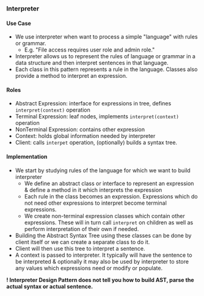 ### Interpreter

#### Use Case

* We use interpreter when want to process a simple "language" with rules or grammar.
  * E.g. "File access requires user role and admin role."
* Interpreter allows us to represent the rules of language or grammar in a data structure
and then interpret sentences in that language.
* Each class in this pattern represents a rule in the language. Classes also provide
a method to interpret an expression.

#### Roles

* Abstract Expression: interface for expressions in tree, defines `interpret(context)` operation
* Terminal Expression: leaf nodes, implements `interpret(context)` operation
* NonTerminal Expression: contains other expression
* Context: holds global information needed by interpreter
* Client: calls `interpet` operation, (optionally) builds a syntax tree.

#### Implementation

* We start by studying rules of the language for which we want to build interpreter
  * We define an abstract class or interface to represent an expression & define a method
in it which interprets the expression
  * Each rule in the class becomes an expression. Expressions which do not need other expressions
to interpret become terminal expressions.
  * We create non-terminal expression classes which contain other expressions. These will in turn
call `interpret` on children as well as perform interpretation of their own if needed.
* Building the Abstract Syntax Tree using these classes can be done by client itself or 
we can create a separate class to do it.
* Client will then use this tree to interpret a sentence.
* A context is passed to interpreter. It typically will have the sentence to be interpreted
& optionally it may also be used by interpreter to store any values which expressions need or modify or populate.


**! Interpreter Design Pattern does not tell you how to build AST, parse the actual syntax or actual sentence.**